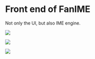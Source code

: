 # Front end of FanIME

Not only the UI, but also IME engine.

![](https://s2.loli.net/2025/03/20/4ZdbHLWAeBJOqIo.png)

![](https://s2.loli.net/2025/03/24/n1X7RZr9LjEWO23.png)

![](https://s2.loli.net/2025/04/24/xSWUb2Ref74KTmQ.png)